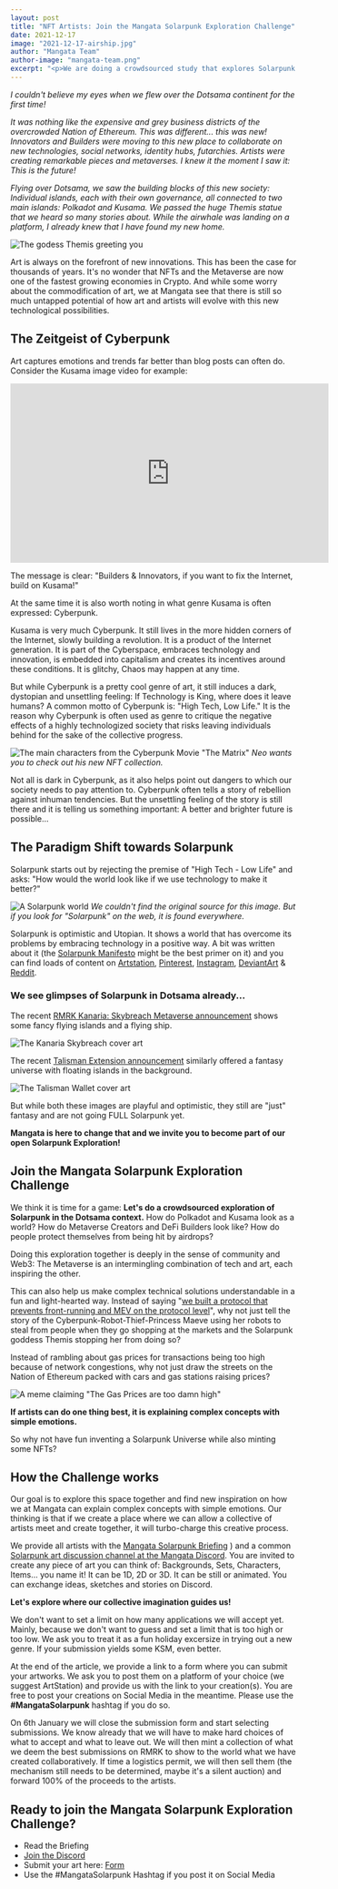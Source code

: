 ```yaml
---
layout: post
title: "NFT Artists: Join the Mangata Solarpunk Exploration Challenge"
date: 2021-12-17
image: "2021-12-17-airship.jpg"
author: "Mangata Team"
author-image: "mangata-team.png"
excerpt: "<p>We are doing a crowdsourced study that explores Solarpunk in the context of Dotsama. We invite all artists to join and create a piece that contributes the the universe. The best pieces will be selected for a shared collection and any proceeds will be forwarded to the artists.</p>"
---
```


*I couldn't believe my eyes when we flew over the Dotsama continent for the first time!*

*It was nothing like the expensive and grey business districts of the overcrowded Nation of Ethereum. This was different... this was new! Innovators and Builders were moving to this new place to collaborate on new technologies, social networks, identity hubs, futarchies. Artists were creating remarkable pieces and metaverses. I knew it the moment I saw it: This is the future!*

*Flying over Dotsama, we saw the building blocks of this new society: Individual islands, each with their own governance, all connected to two main islands: Polkadot and Kusama. We passed the huge Themis statue that we heard so many stories about. While the airwhale was landing on a platform, I already knew that I have found my new home.*

![The godess Themis greeting you](/assets/posts/themis-cover.png)

Art is always on the forefront of new innovations. This has been the case for thousands of years. It's no wonder that NFTs and the Metaverse are now one of the fastest growing economies in Crypto. And while some worry about the commodification of art, we at Mangata see that there is still so much untapped potential of how art and artists will evolve with this new technological possibilities.

## The Zeitgeist of Cyberpunk

Art captures emotions and trends far better than blog posts can often do. Consider the Kusama image video for example:

<iframe width="560" height="315" src="https://www.youtube.com/embed/bMegZaFfrzI" title="YouTube video player" frameborder="0" allow="accelerometer; autoplay; clipboard-write; encrypted-media; gyroscope; picture-in-picture" allowfullscreen></iframe>

The message is clear: "Builders & Innovators, if you want to fix the Internet, build on Kusama!"

At the same time it is also worth noting in what genre Kusama is often expressed: Cyberpunk.

Kusama is very much Cyberpunk. It still lives in the more hidden corners of the Internet, slowly building a revolution. It is a product of the Internet generation. It is part of the Cyberspace, embraces technology and innovation, is embedded into capitalism and creates its incentives around these conditions. It is glitchy, Chaos may happen at any time.

But while Cyberpunk is a pretty cool genre of art, it still induces a dark, dystopian and unsettling feeling: If Technology is King, where does it leave humans? A common motto of Cyberpunk is: "High Tech, Low Life." It is the reason why Cyberpunk is often used as genre to critique the negative effects of a highly technologized society that risks leaving individuals behind for the sake of the collective progress.

![The main characters from the Cyberpunk Movie "The Matrix"](/assets/posts/2021-12-17-matrix.png)
*Neo wants you to check out his new NFT collection.*

Not all is dark in Cyberpunk, as it also helps point out dangers to which our society needs to pay attention to. Cyberpunk often tells a story of rebellion against inhuman tendencies. But the unsettling feeling of the story is still there and it is telling us something important: A better and brighter future is possible...

## The Paradigm Shift towards Solarpunk

Solarpunk starts out by rejecting the premise of "High Tech - Low Life" and asks: "How would the world look like if we use technology to make it better?"

![A Solarpunk world](/assets/posts/2021-12-17-solarpunk.png)
*We couldn't find the original source for this image. But if you look for "Solarpunk" on the web, it is found everywhere.*

Solarpunk is optimistic and Utopian. It shows a world that has overcome its problems by embracing technology in a positive way. A bit was written about it (the [Solarpunk Manifesto](https://www.re-des.org/a-solarpunk-manifesto/) might be the best primer on it) and you can find loads of content on [Artstation](https://www.artstation.com/search?sort_by=relevance&query=solarpunk), [Pinterest](https://www.pinterest.at/search/pins/?q=solarpunk), [Instagram](https://www.instagram.com/explore/tags/solarpunk/), [DeviantArt](https://www.deviantart.com/search?q=solarpunk) & [Reddit](https://www.reddit.com/r/solarpunk/top/?t=month). 

### We see glimpses of Solarpunk in Dotsama already...

The recent [RMRK Kanaria: Skybreach Metaverse announcement](https://app.subsocial.network/@rmrkapp/introducing-kanaria-skybreach-27024) shows some fancy flying islands and a flying ship.

![The Kanaria Skybreach cover art](/assets/posts/2021-12-17-kanaria.png)

The recent [Talisman Extension announcement](https://medium.com/we-are-talisman/the-talisman-extension-is-here-247842989f9d) similarly offered a fantasy universe with floating islands in the background. 

![The Talisman Wallet cover art](/assets/posts/2021-12-17-talisman.png)

But while both these images are playful and optimistic, they still are "just" fantasy and are not going FULL Solarpunk yet.

**Mangata is here to change that and we invite you to become part of our open Solarpunk Exploration!**

## Join the Mangata Solarpunk Exploration Challenge

We think it is time for a game: **Let's do a crowdsourced exploration of Solarpunk in the Dotsama context.** How do Polkadot and Kusama look as a world? How do Metaverse Creators and DeFi Builders look like? How do people protect themselves from being hit by airdrops?

Doing this exploration together is deeply in the sense of community and Web3: The Metaverse is an intermingling combination of tech and art, each inspiring the other.

This can also help us make complex technical solutions understandable in a fun and light-hearted way. Instead of saying "[we built a protocol that prevents front-running and MEV on the protocol level](https://blog.mangata.finance/blog/2021-10-10-themis-protocol/)", why not just tell the story of the Cyberpunk-Robot-Thief-Princess Maeve using her robots to steal from people when they go shopping at the markets and the Solarpunk goddess Themis stopping her from doing so? 

Instead of rambling about gas prices for transactions being too high because of network congestions, why not just draw the streets on the Nation of Ethereum packed with cars and gas stations raising prices?

![A meme claiming "The Gas Prices are too damn high"](/assets/posts/2021-12-17-gas-prices.png)

**If artists can do one thing best, it is explaining complex concepts with simple emotions.**

So why not have fun inventing a Solarpunk Universe while also minting some NFTs?

## How the Challenge works
Our goal is to explore this space together and find new inspiration on how we at Mangata can explain complex concepts with simple emotions. Our thinking is that if we create a place where we can allow a collective of artists meet and create together, it will turbo-charge this creative process. 

We provide all artists with the [Mangata Solarpunk Briefing](/assets/posts/Mangata_Solarpunk_Briefing.pdf) ) and a common [Solarpunk art discussion channel at the Mangata Discord](https://discord.gg/wTjd22gPWG). You are invited to create any piece of art you can think of: Backgrounds, Sets, Characters, Items... you name it! It can be 1D, 2D or 3D. It can be still or animated. You can exchange ideas, sketches and stories on Discord.

**Let's explore where our collective imagination guides us!**

We don't want to set a limit on how many applications we will accept yet. Mainly, because we don't want to guess and set a limit that is too high or too low. We ask you to treat it as a fun holiday excersize in trying out a new genre. If your submission yields some KSM, even better.

At the end of the article, we provide a link to a form where you can submit your artworks. We ask you to post them on a platform of your choice (we suggest ArtStation) and provide us with the link to your creation(s). You are free to post your creations on Social Media in the meantime. Please use the **#MangataSolarpunk** hashtag if you do so.

On 6th January we will close the submission form and start selecting submissions. We know already that we will have to make hard choices of what to accept and what to leave out. We will then mint a collection of what we deem the best submissions on RMRK to show to the world what we have created collaboratively. If time a logistics permit, we will then sell them (the mechanism still needs to be determined, maybe it's a silent auction) and forward 100% of the proceeds to the artists.

## Ready to join the Mangata Solarpunk Exploration Challenge?

- Read the Briefing
- [Join the Discord](https://discord.com/invite/wTjd22gPWG)
- Submit your art here: [Form](https://docs.google.com/forms/d/e/1FAIpQLSe8ZFnbvG_miL6P8OVRRi267cdGY96SnzZZ1yTX81sjr2d2Kw/viewform?usp=sf_link)
- Use the #MangataSolarpunk Hashtag if you post it on Social Media